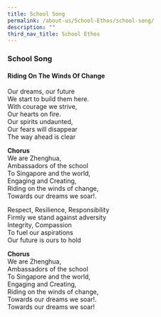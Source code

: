 ```yaml
---
title: School Song
permalink: /about-us/School-Ethos/school-song/
description: ""
third_nav_title: School Ethos
---
```

### School Song

#### Riding On The Winds Of Change

Our dreams, our future  
We start to build them here.  
With courage we strive,  
Our hearts on fire.  
Our spirits undaunted,  
Our fears will disappear  
The way ahead is clear

**Chorus**<br>
We are Zhenghua,  
Ambassadors of the school  
To Singapore and the world,  
Engaging and Creating,  
Riding on the winds of change,  
Towards our dreams we soar!.

Respect, Resilience, Responsibility  
Firmly we stand against adversity  
Integrity, Compassion  
To fuel our aspirations  
Our future is ours to hold

**Chorus**<br>
We are Zhenghua,  
Ambassadors of the school  
To Singapore and the world,  
Engaging and Creating,  
Riding on the winds of change,  
Towards our dreams we soar!.  
Towards our dreams we soar!